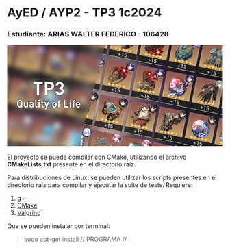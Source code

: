 # AyED / AYP2 - TP3 1c2024

### Estudiante: ARIAS WALTER FEDERICO - 106428

<p align="center">
   <img src="Banner.jpg" alt="TP3: Quality of Life"><br>
</p>


El proyecto se puede compilar con CMake, utilizando el archivo **CMakeLists.txt** presente en el directorio raíz.

Para distribuciones de Linux, se pueden utilizar los scripts presentes en el directorio raíz para compilar y ejecutar
la suite de tests. Requiere:

1. [g++](https://gcc.gnu.org/)
2. [CMake](https://cmake.org/)
3. [Valgrind](https://valgrind.org/)

Que se pueden instalar por terminal:

> sudo apt-get install // PROGRAMA //
